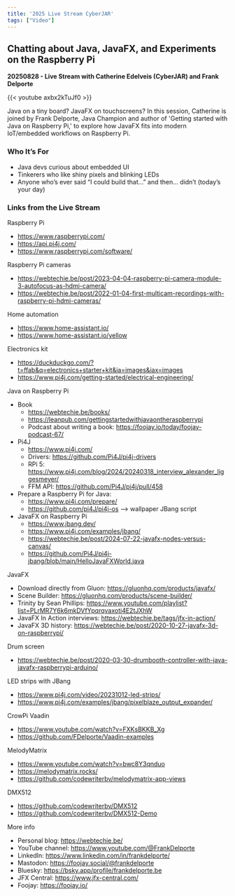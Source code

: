```yaml
---
title: '2025 Live Stream CyberJAR'
tags: ["Video"]
---
```


## Chatting about Java, JavaFX, and Experiments on the Raspberry Pi

**20250828 - Live Stream with Catherine Edelveis (CyberJAR) and Frank Delporte**

{{< youtube axbx2kTuJf0 >}}

Java on a tiny board? JavaFX on touchscreens? In this session, Catherine is joined by Frank Delporte, Java Champion and author of 'Getting started with Java on Raspberry Pi,' to explore how JavaFX fits into modern IoT/embedded workflows on Raspberry Pi.

### Who It’s For

* Java devs curious about embedded UI
* Tinkerers who like shiny pixels and blinking LEDs
* Anyone who’s ever said “I could build that…” and then… didn’t (today’s your day)

### Links from the Live Stream

Raspberry Pi
* https://www.raspberrypi.com/
* https://api.pi4j.com/
* https://www.raspberrypi.com/software/

Raspberry Pi cameras
* https://webtechie.be/post/2023-04-04-raspberry-pi-camera-module-3-autofocus-as-hdmi-camera/
* https://webtechie.be/post/2022-01-04-first-multicam-recordings-with-raspberry-pi-hdmi-cameras/

Home automation
* https://www.home-assistant.io/
* https://www.home-assistant.io/yellow

Electronics kit
* https://duckduckgo.com/?t=ffab&q=electronics+starter+kit&ia=images&iax=images
* https://www.pi4j.com/getting-started/electrical-engineering/

Java on Raspberry Pi
* Book
    * https://webtechie.be/books/
    * https://leanpub.com/gettingstartedwithjavaontheraspberrypi
    * Podcast about writing a book: https://foojay.io/today/foojay-podcast-67/
* Pi4J
    * https://www.pi4j.com/
    * Drivers: https://github.com/Pi4J/pi4j-drivers
    * RPi 5: https://www.pi4j.com/blog/2024/20240318_interview_alexander_liggesmeyer/
    * FFM API: https://github.com/Pi4J/pi4j/pull/458
* Prepare a Raspberry Pi for Java:
    * https://www.pi4j.com/prepare/
    * https://github.com/pi4J/pi4j-os --> wallpaper JBang script
* JavaFX on Raspberry Pi
    * https://www.jbang.dev/
    * https://www.pi4j.com/examples/jbang/
    * https://webtechie.be/post/2024-07-22-javafx-nodes-versus-canvas/
    * https://github.com/Pi4J/pi4j-jbang/blob/main/HelloJavaFXWorld.java

JavaFX

* Download directly from Gluon: https://gluonhq.com/products/javafx/
* Scene Builder: https://gluonhq.com/products/scene-builder/
* Trinity by Sean Phillips: https://www.youtube.com/playlist?list=PLrMR7Y6k6mkDVfYpqrqvaxoti4E2tJXhW
* JavaFX In Action interviews: https://webtechie.be/tags/jfx-in-action/
* JavaFX 3D history: https://webtechie.be/post/2020-10-27-javafx-3d-on-raspberrypi/

Drum screen
* https://webtechie.be/post/2020-03-30-drumbooth-controller-with-java-javafx-raspberrypi-arduino/

LED strips with JBang
* https://www.pi4j.com/video/20231012-led-strips/
* https://www.pi4j.com/examples/jbang/pixelblaze_output_expander/

CrowPi Vaadin
* https://www.youtube.com/watch?v=FXKsBKKB_Xg
* https://github.com/FDelporte/Vaadin-examples

MelodyMatrix
* https://www.youtube.com/watch?v=bwc8Y3qnduo
* https://melodymatrix.rocks/
* https://github.com/codewriterbv/melodymatrix-app-views

DMX512
* https://github.com/codewriterbv/DMX512
* https://github.com/codewriterbv/DMX512-Demo

More info
* Personal blog: https://webtechie.be/
* YouTube channel: https://www.youtube.com/@FrankDelporte
* LinkedIn: https://www.linkedin.com/in/frankdelporte/
* Mastodon: https://foojay.social/@frankdelporte
* Bluesky: https://bsky.app/profile/frankdelporte.be
* JFX Central: https://www.jfx-central.com/
* Foojay: https://foojay.io/




